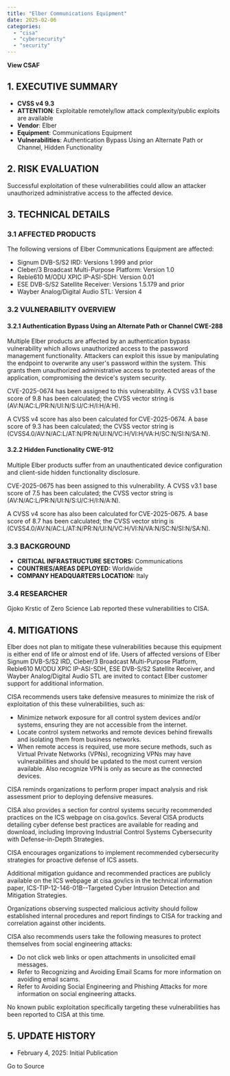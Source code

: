 ```yaml
---
title: "Elber Communications Equipment"
date: 2025-02-06
categories: 
  - "cisa"
  - "cybersecurity"
  - "security"
---
```


**View CSAF**

## 1\. EXECUTIVE SUMMARY

- **CVSS v4 9.3**
- **ATTENTION**: Exploitable remotely/low attack complexity/public exploits are available
- **Vendor**: Elber
- **Equipment**: Communications Equipment
- **Vulnerabilities**: Authentication Bypass Using an Alternate Path or Channel, Hidden Functionality

## 2\. RISK EVALUATION

Successful exploitation of these vulnerabilities could allow an attacker unauthorized administrative access to the affected device.

## 3\. TECHNICAL DETAILS

### 3.1 AFFECTED PRODUCTS

The following versions of Elber Communications Equipment are affected:

- Signum DVB-S/S2 IRD: Versions 1.999 and prior
- Cleber/3 Broadcast Multi-Purpose Platform: Version 1.0
- Reble610 M/ODU XPIC IP-ASI-SDH: Version 0.01
- ESE DVB-S/S2 Satellite Receiver: Versions 1.5.179 and prior
- Wayber Analog/Digital Audio STL: Version 4

### 3.2 VULNERABILITY OVERVIEW

#### **3.2.1** **Authentication Bypass Using an Alternate Path or Channel CWE-288**

Multiple Elber products are affected by an authentication bypass vulnerability which allows unauthorized access to the password management functionality. Attackers can exploit this issue by manipulating the endpoint to overwrite any user's password within the system. This grants them unauthorized administrative access to protected areas of the application, compromising the device's system security.

CVE-2025-0674 has been assigned to this vulnerability. A CVSS v3.1 base score of 9.8 has been calculated; the CVSS vector string is (AV:N/AC:L/PR:N/UI:N/S:U/C:H/I:H/A:H).

A CVSS v4 score has also been calculated for CVE-2025-0674. A base score of 9.3 has been calculated; the CVSS vector string is (CVSS4.0/AV:N/AC:L/AT:N/PR:N/UI:N/VC:H/VI:H/VA:H/SC:N/SI:N/SA:N).

#### **3.2.2** **Hidden Functionality CWE-912**

Multiple Elber products suffer from an unauthenticated device configuration and client-side hidden functionality disclosure.

CVE-2025-0675 has been assigned to this vulnerability. A CVSS v3.1 base score of 7.5 has been calculated; the CVSS vector string is (AV:N/AC:L/PR:N/UI:N/S:U/C:H/I:N/A:N).

A CVSS v4 score has also been calculated for CVE-2025-0675. A base score of 8.7 has been calculated; the CVSS vector string is (CVSS4.0/AV:N/AC:L/AT:N/PR:N/UI:N/VC:H/VI:N/VA:N/SC:N/SI:N/SA:N).

### 3.3 BACKGROUND

- **CRITICAL INFRASTRUCTURE SECTORS:** Communications
- **COUNTRIES/AREAS DEPLOYED:** Worldwide
- **COMPANY HEADQUARTERS LOCATION:** Italy

### 3.4 RESEARCHER

Gjoko Krstic of Zero Science Lab reported these vulnerabilities to CISA.

## 4\. MITIGATIONS

Elber does not plan to mitigate these vulnerabilities because this equipment is either end of life or almost end of life. Users of affected versions of Elber Signum DVB-S/S2 IRD, Cleber/3 Broadcast Multi-Purpose Platform, Reble610 M/ODU XPIC IP-ASI-SDH, ESE DVB-S/S2 Satellite Receiver, and Wayber Analog/Digital Audio STL are invited to contact Elber customer support for additional information.

CISA recommends users take defensive measures to minimize the risk of exploitation of this these vulnerabilities, such as:

- Minimize network exposure for all control system devices and/or systems, ensuring they are not accessible from the internet.
- Locate control system networks and remote devices behind firewalls and isolating them from business networks.
- When remote access is required, use more secure methods, such as Virtual Private Networks (VPNs), recognizing VPNs may have vulnerabilities and should be updated to the most current version available. Also recognize VPN is only as secure as the connected devices.

CISA reminds organizations to perform proper impact analysis and risk assessment prior to deploying defensive measures.

CISA also provides a section for control systems security recommended practices on the ICS webpage on cisa.gov/ics. Several CISA products detailing cyber defense best practices are available for reading and download, including Improving Industrial Control Systems Cybersecurity with Defense-in-Depth Strategies.

CISA encourages organizations to implement recommended cybersecurity strategies for proactive defense of ICS assets.

Additional mitigation guidance and recommended practices are publicly available on the ICS webpage at cisa.gov/ics in the technical information paper, ICS-TIP-12-146-01B--Targeted Cyber Intrusion Detection and Mitigation Strategies.

Organizations observing suspected malicious activity should follow established internal procedures and report findings to CISA for tracking and correlation against other incidents.

CISA also recommends users take the following measures to protect themselves from social engineering attacks:

- Do not click web links or open attachments in unsolicited email messages.
- Refer to Recognizing and Avoiding Email Scams for more information on avoiding email scams.
- Refer to Avoiding Social Engineering and Phishing Attacks for more information on social engineering attacks.

No known public exploitation specifically targeting these vulnerabilities has been reported to CISA at this time.

## 5\. UPDATE HISTORY

- February 4, 2025: Initial Publication

Go to Source
